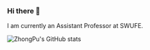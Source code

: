 ### Hi there 👋

I am currently an Assistant Professor at SWUFE.


![ZhongPu's GitHub stats](https://github-readme-stats.vercel.app/api?username=ChenZhongPu&show_icons=true)

<!--
**ChenZhongPu/ChenZhongPu** is a ✨ _special_ ✨ repository because its `README.md` (this file) appears on your GitHub profile.

Here are some ideas to get you started:

- 🔭 I’m currently working on ...
- 🌱 I’m currently learning ...
- 👯 I’m looking to collaborate on ...
- 🤔 I’m looking for help with ...
- 💬 Ask me about ...
- 📫 How to reach me: ...
- 😄 Pronouns: ...
- ⚡ Fun fact: ...
-->
